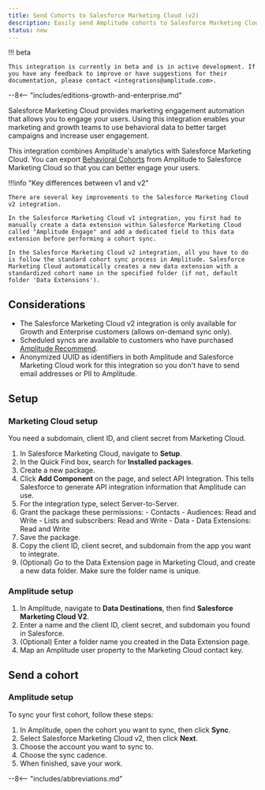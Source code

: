 ```yaml
---
title: Send Cohorts to Salesforce Marketing Cloud (v2)
description: Easily send Amplitude cohorts to Salesforce Marketing Cloud for targeting with the improved v2 integration.
status: new
---
```


!!! beta

    This integration is currently in beta and is in active development. If you have any feedback to improve or have suggestions for their documentation, please contact <integrations@amplitude.com>. 

--8<-- "includes/editions-growth-and-enterprise.md"

Salesforce Marketing Cloud provides marketing engagement automation that allows you to engage your users. Using this integration enables your marketing and growth teams to use behavioral data to better target campaigns and increase user engagement.

This integration combines Amplitude's analytics with Salesforce Marketing Cloud. You can export [Behavioral Cohorts](https://help.amplitude.com/hc/en-us/articles/231881448-Amplitude-2-0-Behavioral-Cohorts) from Amplitude to Salesforce Marketing Cloud so that you can better engage your users.

!!!info "Key differences between v1 and v2"

    There are several key improvements to the Salesforce Marketing Cloud v2 integration.

    In the Salesforce Marketing Cloud v1 integration, you first had to manually create a data extension within Salesforce Marketing Cloud called "Amplitude Engage" and add a dedicated field to this data extension before performing a cohort sync.

    In the Salesforce Marketing Cloud v2 integration, all you have to do is follow the standard cohort sync process in Amplitude. Salesforce Marketing Cloud automatically creates a new data extension with a standardized cohort name in the specified folder (if not, default folder 'Data Extensions').

## Considerations

- The Salesforce Marketing Cloud v2 integration is only available for Growth and Enterprise customers (allows on-demand sync only). 
- Scheduled syncs are available to customers who have purchased [Amplitude Recommend](https://help.amplitude.com/hc/en-us/articles/360028552471#syncs). 
- Anonymized UUID as identifiers in both Amplitude and Salesforce Marketing Cloud work for this integration so you don't have to send email addresses or PII to Amplitude.

## Setup

### Marketing Cloud setup

You need a subdomain, client ID, and client secret from Marketing Cloud.

1. In Salesforce Marketing Cloud, navigate to **Setup**.
2. In the Quick Find box, search for **Installed packages**.
3. Create a new package.
4. Click **Add Component** on the page, and select API Integration. This tells Salesforce to generate API integration information that Amplitude can use.
5. For the integration type, select Server-to-Server.
6. Grant the package these permissions:
         - Contacts
         - Audiences: Read and Write
         - Lists and subscribers: Read and Write
         - Data
         - Data Extensions: Read and Write
7. Save the package.
8. Copy the client ID, client secret, and subdomain from the app you want to integrate.
9. (Optional) Go to the Data Extension page in Marketing Cloud, and create a new data folder. Make sure the folder name is unique.

### Amplitude setup

1. In Amplitude, navigate to **Data Destinations**, then find **Salesforce Marketing Cloud V2**.
2. Enter a name and the client ID, client secret, and subdomain you found in Salesforce.
3. (Optional) Enter a folder name you created in the Data Extension page.
4. Map an Amplitude user property to the Marketing Cloud contact key.

## Send a cohort

### Amplitude setup

To sync your first cohort, follow these steps:

1. In Amplitude, open the cohort you want to sync, then click **Sync**.
2. Select Salesforce Marketing Cloud v2, then click **Next**.
3. Choose the account you want to sync to.
4. Choose the sync cadence.
5. When finished, save your work.

--8<-- "includes/abbreviations.md"